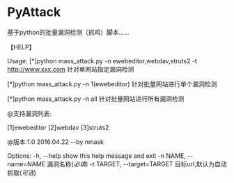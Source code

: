 # PyAttack

基于python的批量漏洞检测（抓鸡）脚本......


【HELP】

Usage:
[*]python  mass_attack.py -n ewebeditor,webdav,struts2 -t http://www.xxx.com    针对单网站指定漏洞检测


[*]python  mass_attack.py -n 1(ewebeditor)  针对批量网站进行单个漏洞检测

[*]python  mass_attack.py -n all    针对批量网站进行所有漏洞检测


@支持漏洞列表:

[1]ewebeditor
[2]webdav
[3]struts2


@版本:1.0  2016.04.22   --by  nmask


Options:
  -h, --help                    show this help message and exit
  -n NAME, --name=NAME          漏洞名称(*必填*)
  -t TARGET, --target=TARGET    目标url,默认为自动抓取(*可选*)

